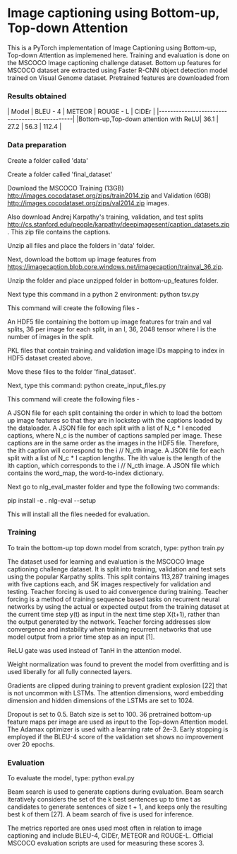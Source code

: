 <h1> Image captioning using Bottom-up, Top-down Attention</h1>

This is a PyTorch implementation of Image Captioning using Bottom-up, Top-down Attention as implemened here. Training and evaluation is done on the MSCOCO Image captioning challenge dataset. Bottom up features for MSCOCO dataset are extracted using Faster R-CNN object detection model trained on Visual Genome dataset. Pretrained features are downloaded from 


<h3> Results obtained </h3> 

| Model | BLEU - 4 | METEOR | ROUGE - L | CIDEr |
|-----------------------------------------------|
|Bottom-up,Top-down attention with ReLU| 36.1 | 27.2 | 56.3 | 112.4 |



<h3> Data preparation </h3>

Create a folder called 'data'

Create a folder called 'final_dataset'

Download the MSCOCO Training (13GB) http://images.cocodataset.org/zips/train2014.zip and Validation (6GB) http://images.cocodataset.org/zips/val2014.zip images. 

Also download Andrej Karpathy's training, validation, and test splits http://cs.stanford.edu/people/karpathy/deepimagesent/caption_datasets.zip. This zip file contains the captions.


Unzip all files and place the folders in 'data' folder.



Next, download the bottom up image features from https://imagecaption.blob.core.windows.net/imagecaption/trainval_36.zip.

Unzip the folder and place unzipped folder in bottom-up_features folder.  

Next type this command in a python 2 environment: python tsv.py

This command will create the following files - 

An HDF5 file containing the bottom up image features for train and val splits, 36 per image for each split, in an I, 36, 2048 tensor where I is the number of images in the split.

PKL files that contain training and validation image IDs mapping to index in HDF5 dataset created above.

Move these files to the folder 'final_dataset'.



Next, type this command: python create_input_files.py

This command will create the following files - 

A JSON file for each split containing the order in which to load the bottom up image features so that they are in lockstep with the captions loaded by the dataloader.
A JSON file for each split with a list of N_c * I encoded captions, where N_c is the number of captions sampled per image. These captions are in the same order as the images in the HDF5 file. Therefore, the ith caption will correspond to the i // N_cth image.
A JSON file for each split with a list of N_c * I caption lengths. The ith value is the length of the ith caption, which corresponds to the i // N_cth image.
A JSON file which contains the word_map, the word-to-index dictionary.


Next go to nlg_eval_master folder and type the following two commands:

pip install -e .
nlg-eval --setup

This will install all the files needed for evaluation.


<h3> Training </h3>

To train the bottom-up top down model from scratch, type:
python train.py

The dataset used for learning and evaluation is the MSCOCO Image captioning challenge dataset. It is split into training, validation and test sets using the popular Karpathy splits. This split contains 113,287 training images with five captions each, and 5K images respectively for validation and testing. Teacher forcing is used to aid convergence during training. Teacher forcing is a method of training sequence based tasks on recurrent neural networks by using the actual or expected output from the training dataset at the current time step y(t) as input in the next time step X(t+1), rather than the output generated by the network. Teacher forcing addresses slow convergence and instability when training recurrent networks that use model output from a prior time step as an input [1].

ReLU gate was used instead of TanH in the attention model.

Weight normalization was found to prevent the model from overfitting and is used liberally for all fully connected layers.

Gradients are clipped during training to prevent gradient explosion [22] that is not uncommon with LSTMs. The attention dimensions, word embedding dimension and hidden dimensions of the LSTMs are set to 1024.

Dropout is set to 0.5. Batch size is set to 100. 36 pretrained bottom-up feature maps per image are used as input to the Top-down Attention model. The Adamax optimizer is used with a learning rate of 2e-3. Early stopping is employed if the BLEU-4 score of the validation set shows no improvement over 20 epochs.


<h3> Evaluation </h3>

To evaluate the model, type:
python eval.py

Beam search is used to generate captions during evaluation. Beam search iteratively considers the set of the k best sentences up to time t as candidates to generate sentences of size t + 1, and keeps only the resulting best k of them [27]. A beam search of five is used for inference.

The metrics reported are ones used most often in relation to image captioning and include BLEU-4, CIDEr, METEOR and ROUGE-L. Official MSCOCO evaluation scripts are used for measuring these scores 3.
  
